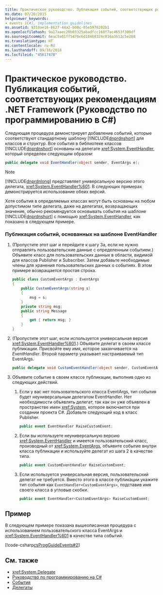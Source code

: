 ```yaml
---
title: Практическое руководство. Публикация событий, соответствующих рекомендациям .NET Framework (Руководство по программированию в C#)
ms.date: 07/20/2015
helpviewer_keywords:
- events [C#], implementation guidelines
ms.assetid: 9310ae16-8627-44a2-b08c-05e5976202b1
ms.openlocfilehash: 9a17aaec20b03325abadfcc168f7ac4653f300df
ms.sourcegitcommit: 6eac9a01ff5d70c6d18460324c016a3612c5e268
ms.translationtype: HT
ms.contentlocale: ru-RU
ms.lasthandoff: 09/16/2018
ms.locfileid: "45617478"
---
```

# <a name="how-to-publish-events-that-conform-to-net-framework-guidelines-c-programming-guide"></a>Практическое руководство. Публикация событий, соответствующих рекомендациям .NET Framework (Руководство по программированию в C#)
Следующая процедура демонстрирует добавление событий, которые соответствуют стандартному шаблону [!INCLUDE[dnprdnshort](~/includes/dnprdnshort-md.md)] для классов и структур. Все события в библиотеке классов [!INCLUDE[dnprdnshort](~/includes/dnprdnshort-md.md)] основаны на делегате <xref:System.EventHandler>, который определен следующим образом:  
  
```csharp  
public delegate void EventHandler(object sender, EventArgs e);  
```  
  
> [!NOTE]
>  [!INCLUDE[dnprdnlong](~/includes/dnprdnlong-md.md)] представляет универсальную версию этого делегата, <xref:System.EventHandler%601>. В следующих примерах демонстрируется использование обеих версий.  
  
 Хотя события в определяемых классах могут быть основаны на любом допустимом типе делегата, даже на делегатах, возвращающих значение, обычно рекомендуется основывать события на шаблоне [!INCLUDE[dnprdnshort](~/includes/dnprdnshort-md.md)] с помощью <xref:System.EventHandler>, как показано в следующем примере.  
  
### <a name="to-publish-events-based-on-the-eventhandler-pattern"></a>Публикация событий, основанных на шаблоне EventHandler  
  
1.  (Пропустите этот шаг и перейдите к шагу 3a, если не нужно отправлять пользовательские данные с определенным событием.) Объявите класс для пользовательских данных в области, видимой для классов Publisher и Subscriber. Затем добавьте необходимые члены для хранения пользовательских данных о событиях. В этом примере возвращается простая строка.  
  
    ```csharp  
    public class CustomEventArgs : EventArgs  
    {  
        public CustomEventArgs(string s)  
        {  
            msg = s;  
        }  
        private string msg;  
        public string Message  
        {  
            get { return msg; }  
        }   
    }  
    ```  
  
2.  (Пропустите этот шаг, если используется универсальная версия <xref:System.EventHandler%601>.) Объявите делегат в своем классе публикации. Присвойте ему имя, которое заканчивается на *EventHandler*. Второй параметр указывает настраиваемый тип EventArgs.  
  
    ```csharp  
    public delegate void CustomEventHandler(object sender, CustomEventArgs a);  
    ```  
  
3.  Объявите событие в своем классе публикации, выполнив одно из следующих действий.  
  
    1.  Если у вас нет пользовательского класса EventArgs, тип события будет неуниверсальным делегатом EventHandler. Нет необходимости объявлять делегат, так как он уже объявлен в пространстве имен <xref:System>, которое включается при создании проекта C#. Добавьте следующий код в класс Publisher.  
  
        ```csharp  
        public event EventHandler RaiseCustomEvent;  
        ```  
  
    2.  Если вы используете неуниверсальную версию <xref:System.EventHandler> и имеется пользовательский класс, производный от <xref:System.EventArgs>, объявите событие внутри класса публикации и используйте делегат из шага 2 в качестве типа.  
  
        ```csharp  
        public event CustomEventHandler RaiseCustomEvent;  
        ```  
  
    3.  Если используется универсальная версия, пользовательский делегат не требуется. Вместо этого в классе публикации укажите тип события как `EventHandler<CustomEventArgs>`, подставив имя своего класса в угловые скобки.  
  
        ```csharp  
        public event EventHandler<CustomEventArgs> RaiseCustomEvent;  
        ```  
  
## <a name="example"></a>Пример  
 В следующем примере показана вышеописанная процедура с использованием пользовательского класса EventArgs и <xref:System.EventHandler%601> в качестве типа событий.  
  
 [!code-csharp[csProgGuideEvents#2](../../../csharp/programming-guide/events/codesnippet/CSharp/how-to-publish-events-that-conform-to-net-framework-guidelines_1.cs)]  
  
## <a name="see-also"></a>См. также

- <xref:System.Delegate>  
- [Руководство по программированию на C#](../../../csharp/programming-guide/index.md)  
- [События](../../../csharp/programming-guide/events/index.md)  
- [Делегаты](../../../csharp/programming-guide/delegates/index.md)
